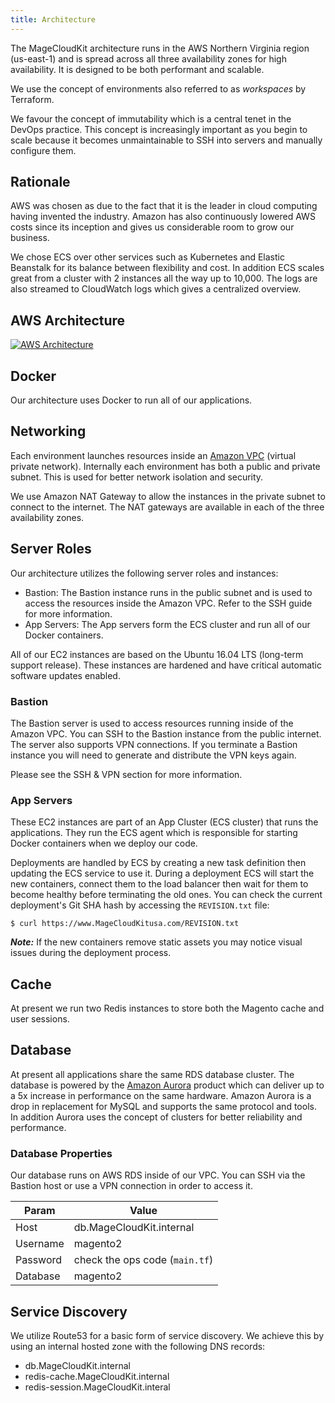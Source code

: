 ```yaml
---
title: Architecture
---
```


The MageCloudKit architecture runs in the AWS Northern Virginia region (us-east-1) and is spread
across all three availability zones for high availability. It is designed to be both
performant and scalable.

We use the concept of environments also referred to as *workspaces* by Terraform.

We favour the concept of immutability which is a central tenet in the DevOps practice.
This concept is increasingly important as you begin to scale because it becomes
unmaintainable to SSH into servers and manually configure them.

## Rationale

AWS was chosen as due to the fact that it is the leader in cloud computing having
invented the industry. Amazon has also continuously lowered AWS costs since its
inception and gives us considerable room to grow our business.

We chose ECS over other services such as Kubernetes and Elastic Beanstalk for its
balance between flexibility and cost. In addition ECS scales great from a cluster
with 2 instances all the way up to 10,000. The logs are also streamed to CloudWatch
logs which gives a centralized overview.

## AWS Architecture

[![AWS Architecture](aws_architecture.png)](aws_architecture.png)

## Docker

Our architecture uses Docker to run all of our applications.

## Networking

Each environment launches resources inside an [Amazon VPC](https://aws.amazon.com/vpc/)
(virtual private network). Internally each environment has both a public and private
subnet. This is used for better network isolation and security.

We use Amazon NAT Gateway to allow the instances in the private subnet to connect to the
internet. The NAT gateways are available in each of the three availability zones.

## Server Roles

Our architecture utilizes the following server roles and instances:

 - Bastion: The Bastion instance runs in the public subnet and is used to access the resources inside the Amazon VPC. Refer to the SSH guide for more information.
 - App Servers: The App servers form the ECS cluster and run all of our Docker containers.

All of our EC2 instances are based on the Ubuntu 16.04 LTS (long-term support release). These instances
are hardened and have critical automatic software updates enabled.

### Bastion

The Bastion server is used to access resources running inside of the Amazon VPC.
You can SSH to the Bastion instance from the public internet. The server
also supports VPN connections. If you terminate a Bastion instance you will need to
generate and distribute the VPN keys again.

Please see the SSH & VPN section for more information.

### App Servers

These EC2 instances are part of an App Cluster (ECS cluster) that runs the applications.
They run the ECS agent which is responsible for starting Docker containers when
we deploy our code.

Deployments are handled by ECS by creating a new task definition then updating the
ECS service to use it. During a deployment ECS will start the new containers,
connect them to the load balancer then wait for them to become healthy before
terminating the old ones. You can check the current deployment's Git SHA hash
by accessing the `REVISION.txt` file:

    $ curl https://www.MageCloudKitusa.com/REVISION.txt

***Note:*** If the new containers remove static assets you may notice visual issues
during the deployment process.

## Cache

At present we run two Redis instances to store both the Magento cache and user
sessions.

## Database

At present all applications share the same RDS database cluster. The database is
powered by the [Amazon Aurora](https://aws.amazon.com/rds/aurora/details/mysql-details/)
product which can deliver up to a 5x increase in performance on the same hardware.
Amazon Aurora is a drop in replacement for MySQL and supports the same protocol
and tools. In addition Aurora uses the concept of clusters for better reliability
and performance.

### Database Properties

Our database runs on AWS RDS inside of our VPC. You can SSH via the Bastion host
or use a VPN connection in order to access it.

| Param         | Value                          |
| ------------- | ------------------------------ |
| Host          | db.MageCloudKit.internal              |
| Username      | magento2                       |
| Password      | check the ops code (`main.tf`) |
| Database      | magento2                       |

## Service Discovery

We utilize Route53 for a basic form of service discovery. We achieve this by using an
internal hosted zone with the following DNS records:

 * db.MageCloudKit.internal
 * redis-cache.MageCloudKit.internal
 * redis-session.MageCloudKit.interal
